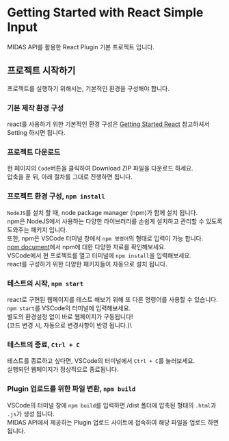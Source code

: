 # Getting Started with React Simple Input

MIDAS API를 활용한 React Plugin 기본 프로젝트 입니다.

## 프로젝트 시작하기

프로젝트를 실행하기 위해서는, 기본적인 환경을 구성해야 합니다.

### 기본 제작 환경 구성

react를 사용하기 위한 기본적인 환경 구성은 [Getting Started React](https://github.com/kh1012/sproj-prerequisite/tree/main/react) 참고하셔서 Setting 하시면 됩니다.

### 프로젝트 다운로드

현 페이지의 `Code`버튼을 클릭하여 Download ZIP 파일을 다운로드 하세요.\
압축을 푼 뒤, 아래 절차를 그대로 진행하면 됩니다.

### 프로젝트 환경 구성, `npm install`

`NodeJS`를 설치 할 때, node package manager (npm)가 함께 설치 됩니다.\
npm은 NodeJS에서 사용하는 다양한 라이브러리를 손쉽게 설치하고 관리할 수 있도록 도와주는 패키지 입니다.\
또한, npm은 VSCode 터미널 창에서 `npm 명령어`의 형태로 입력이 가능 합니다.\
[npm document](https://docs.npmjs.com/)에서 npm에 대한 다양한 자료를 확인해보세요.\
VSCode에서 현 프로젝트를 열고 터미널에 `npm install`을 입력해보세요.\
react를 구성하기 위한 다양한 패키지들이 자동으로 설치 됩니다.

### 테스트의 시작, `npm start`

react로 구현된 웹페이지를 테스트 해보기 위해 또 다른 명령어를 사용할 수 있습니다.\
`npm start`를 VSCode의 터미널에 입력해보세요.\
별도의 환경설정 없이 바로 웹페이지가 구동됩니다!\
(코드 변경 시, 자동으로 변경사항이 반영 됩니다.)\

### 테스트의 종료, `Ctrl + C`

테스트를 종료하고 싶다면, VSCode의 터미널에서 `Ctrl + C`를 눌러보세요.\
실행되던 웹페이지가 정상적으로 종료됩니다.

### Plugin 업로드를 위한 파일 변환, `npm build`

VSCode의 터미널 창에 `npm build`를 입력하면 /dist 폴더에 압축된 형태의 `.html`과 `.js`가 생성 됩니다.\
MIDAS API에서 제공하는 Plugin 업로드 사이트에 접속하여 해당 파일을 업로드 하면 됩니다.